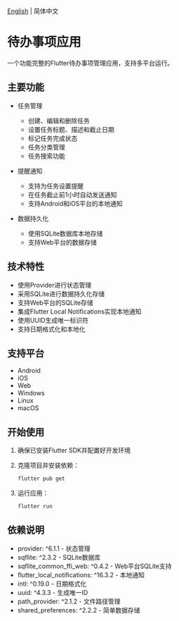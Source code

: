 [English](README_EN.md) | 简体中文

# 待办事项应用

一个功能完整的Flutter待办事项管理应用，支持多平台运行。

## 主要功能

- 任务管理
  - 创建、编辑和删除任务
  - 设置任务标题、描述和截止日期
  - 标记任务完成状态
  - 任务分类管理
  - 任务搜索功能

- 提醒通知
  - 支持为任务设置提醒
  - 在任务截止前1小时自动发送通知
  - 支持Android和iOS平台的本地通知

- 数据持久化
  - 使用SQLite数据库本地存储
  - 支持Web平台的数据存储

## 技术特性

- 使用Provider进行状态管理
- 采用SQLite进行数据持久化存储
- 支持Web平台的SQLite存储
- 集成Flutter Local Notifications实现本地通知
- 使用UUID生成唯一标识符
- 支持日期格式化和本地化

## 支持平台

- Android
- iOS
- Web
- Windows
- Linux
- macOS

## 开始使用

1. 确保已安装Flutter SDK并配置好开发环境

2. 克隆项目并安装依赖：
   ```bash
   flutter pub get
   ```

3. 运行应用：
   ```bash
   flutter run
   ```

## 依赖说明

- provider: ^6.1.1 - 状态管理
- sqflite: ^2.3.2 - SQLite数据库
- sqflite_common_ffi_web: ^0.4.2 - Web平台SQLite支持
- flutter_local_notifications: ^16.3.2 - 本地通知
- intl: ^0.19.0 - 日期格式化
- uuid: ^4.3.3 - 生成唯一ID
- path_provider: ^2.1.2 - 文件路径管理
- shared_preferences: ^2.2.2 - 简单数据存储
